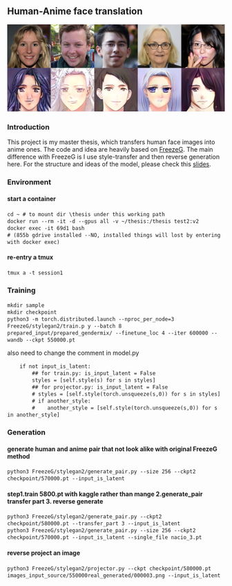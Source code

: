 ## Human-Anime face translation
![samples](https://github.com/jennifer66666/master_thesis_code/blob/master/imgs/real-generate5.png)
### Introduction
This project is my master thesis, which transfers human face images into anime ones. The code and idea are heavily based on [FreezeG](https://github.com/bryandlee/FreezeG). The main difference with FreezeG is I use style-transfer and then reverse generation here. For the structure and ideas of the model, please check this [slides](https://github.com/jennifer66666/master_thesis_code/blob/master/p5120fg52.pdf).
### Environment
#### start a container
```
cd ~ # to mount dir \thesis under this working path
docker run --rm -it -d --gpus all -v ~/thesis:/thesis test2:v2
docker exec -it 69d1 bash
# (855b gdrive installed --NO, installed things will lost by entering with docker exec)
```
#### re-entry a tmux
```
tmux a -t session1
```
### Training
```
mkdir sample
mkdir checkpoint
python3 -m torch.distributed.launch --nproc_per_node=3 FreezeG/stylegan2/train.p y --batch 8 prepared_input/prepared_gendermix/ --finetune_loc 4 --iter 600000 -- wandb --ckpt 550000.pt
```
also need to change the comment in model.py
```
    if not input_is_latent:  
        ## for train.py: is_input_latent = False  
        styles = [self.style(s) for s in styles]  
        ## for projector.py: is_input_latent = False  
        # styles = [self.style(torch.unsqueeze(s,0)) for s in styles]  
        # if another_style:  
        #    another_style = [self.style(torch.unsqueeze(s,0)) for s in another_style]  
```
### Generation
#### generate human and anime pair that not look alike with original FreezeG method
```
python3 FreezeG/stylegan2/generate_pair.py --size 256 --ckpt2 checkpoint/570000.pt --input_is_latent
```
#### step1.train 5800.pt with kaggle rather than mange 2.generate_pair transfer part 3. reverse generate
```
python3 FreezeG/stylegan2/generate_pair.py --ckpt2 checkpoint/580000.pt --transfer_part 3 --input_is_latent
python3 FreezeG/stylegan2/generate_pair.py --size 256 --ckpt2 checkpoint/570000.pt --input_is_latent --single_file nacio_3.pt
```
#### reverse project an image
```
python3 FreezeG/stylegan2/projector.py --ckpt checkpoint/580000.pt images_input_source/550000real_generated/000003.png --input_is_latent
```
